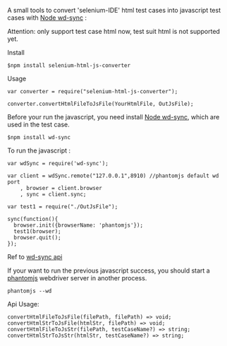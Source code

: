 A small tools to convert 'selenium-IDE' html test cases into javascript test cases with <a href='https://github.com/sebv/node-wd-sync'>Node wd-sync</a> :

Attention: only support test case html now, test suit html is not supported yet.

Install
```
$npm install selenium-html-js-converter
```
Usage

```
var converter = require("selenium-html-js-converter");

converter.convertHtmlFileToJsFile(YourHtmlFile, OutJsFile);
```

Before your run the javascript, you need install <a href='https://github.com/sebv/node-wd-sync'>Node wd-sync</a>, which are used in the test case.
```
$npm install wd-sync
```

To run the javascript :
```
var wdSync = require('wd-sync');

var client = wdSync.remote("127.0.0.1",8910) //phantomjs default wd port
    , browser = client.browser
    , sync = client.sync;

var test1 = require("./OutJsFile");

sync(function(){
  browser.init({browserName: 'phantomjs'});
  test1(browser);
  browser.quit();
});
```
Ref to <a href='https://github.com/sebv/node-wd-sync/blob/master/doc/jsonwire-full-mapping.md'>wd-sync api</a>

If your want to run the previous javascript success, you should start a <a href='http://phantomjs.org'>phantomjs</a> webdriver server in another process.
```
phantomjs --wd
```
Api Usage:
```
convertHtmlFileToJsFile(filePath, filePath) => void;
convertHtmlStrToJsFile(htmlStr, filePath) => void;
convertHtmlFileToJsStr(filePath, testCaseName?) => string;
convertHtmlStrToJsStr(htmlStr, testCaseName?) => string;
```
